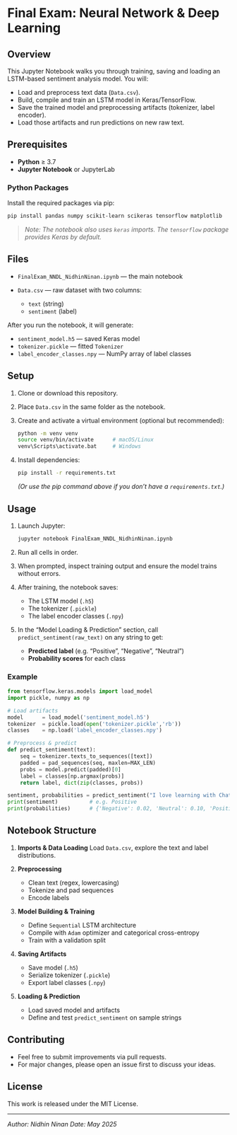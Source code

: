 # Final Exam: Neural Network & Deep Learning

## Overview

This Jupyter Notebook walks you through training, saving and loading an LSTM-based sentiment analysis model. You will:

* Load and preprocess text data (`Data.csv`).
* Build, compile and train an LSTM model in Keras/TensorFlow.
* Save the trained model and preprocessing artifacts (tokenizer, label encoder).
* Load those artifacts and run predictions on new raw text.

## Prerequisites

* **Python** ≥ 3.7
* **Jupyter Notebook** or JupyterLab

### Python Packages

Install the required packages via pip:

```bash
pip install pandas numpy scikit-learn scikeras tensorflow matplotlib
```

> *Note: The notebook also uses `keras` imports. The `tensorflow` package provides Keras by default.*

## Files

* `FinalExam_NNDL_NidhinNinan.ipynb` — the main notebook
* `Data.csv` — raw dataset with two columns:

  * `text` (string)
  * `sentiment` (label)

After you run the notebook, it will generate:

* `sentiment_model.h5` — saved Keras model
* `tokenizer.pickle` — fitted `Tokenizer`
* `label_encoder_classes.npy` — NumPy array of label classes

## Setup

1. Clone or download this repository.
2. Place `Data.csv` in the same folder as the notebook.
3. Create and activate a virtual environment (optional but recommended):

   ```bash
   python -m venv venv
   source venv/bin/activate      # macOS/Linux
   venv\Scripts\activate.bat     # Windows
   ```
4. Install dependencies:

   ```bash
   pip install -r requirements.txt
   ```

   *(Or use the pip command above if you don’t have a `requirements.txt`.)*

## Usage

1. Launch Jupyter:

   ```bash
   jupyter notebook FinalExam_NNDL_NidhinNinan.ipynb
   ```
2. Run all cells in order.
3. When prompted, inspect training output and ensure the model trains without errors.
4. After training, the notebook saves:

   * The LSTM model (`.h5`)
   * The tokenizer (`.pickle`)
   * The label encoder classes (`.npy`)
5. In the “Model Loading & Prediction” section, call `predict_sentiment(raw_text)` on any string to get:

   * **Predicted label** (e.g. “Positive”, “Negative”, “Neutral”)
   * **Probability scores** for each class

### Example

```python
from tensorflow.keras.models import load_model
import pickle, numpy as np

# Load artifacts
model      = load_model('sentiment_model.h5')
tokenizer  = pickle.load(open('tokenizer.pickle','rb'))
classes    = np.load('label_encoder_classes.npy')

# Preprocess & predict
def predict_sentiment(text):
    seq = tokenizer.texts_to_sequences([text])
    padded = pad_sequences(seq, maxlen=MAX_LEN)
    probs = model.predict(padded)[0]
    label = classes[np.argmax(probs)]
    return label, dict(zip(classes, probs))

sentiment, probabilities = predict_sentiment("I love learning with ChatGPT!")
print(sentiment)          # e.g. Positive
print(probabilities)      # {'Negative': 0.02, 'Neutral': 0.10, 'Positive': 0.88}
```

## Notebook Structure

1. **Imports & Data Loading**
   Load `Data.csv`, explore the text and label distributions.
2. **Preprocessing**

   * Clean text (regex, lowercasing)
   * Tokenize and pad sequences
   * Encode labels
3. **Model Building & Training**

   * Define `Sequential` LSTM architecture
   * Compile with `Adam` optimizer and categorical cross-entropy
   * Train with a validation split
4. **Saving Artifacts**

   * Save model (`.h5`)
   * Serialize tokenizer (`.pickle`)
   * Export label classes (`.npy`)
5. **Loading & Prediction**

   * Load saved model and artifacts
   * Define and test `predict_sentiment` on sample strings

## Contributing

* Feel free to submit improvements via pull requests.
* For major changes, please open an issue first to discuss your ideas.

## License

This work is released under the MIT License.

---

*Author: Nidhin Ninan*
*Date: May 2025*

